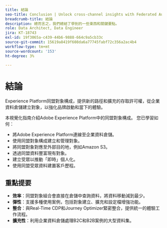 ```yaml
---
title: 結論
seo-title: Conclusion | Unlock cross-channel insights with Federated Audience Composition
breadcrumb-title: 結論
description: 總而言之，我們總結了學到的一些東西和關鍵要點。
role: Data Architect, Data Engineer
jira: KT-18743
exl-id: 19f3065a-c439-44b6-9888-664c9a5cb33c
source-git-commit: 15619a8419f608da6a77745fabf72c356a2ac4b4
workflow-type: tm+mt
source-wordcount: '153'
ht-degree: 3%

---
```


# 結論

Experience Platform同盟對象構成，提供新的路徑和擴充的存取許可權，從企業資料倉儲建立對象，以強化品牌啟動和當下的體驗。

本視覺化指南介紹Adobe Experience Platform中的同盟對象構成。 您已學習如何：

- 將Adobe Experience Platform連線至企業資料倉儲。
- 使用同盟對象構成建立和管理對象。
- 將同盟對象對應至外部目的地，例如Amazon S3。
- 透過同盟資料豐富現有對象。
- 建立受眾以推動「即時」個人化。
- 使用同盟受眾資料建置客戶歷程。

## 重點提要

- **效率**：同盟對象組合會直接在倉儲中查詢資料，將資料移動減到最少。
- **彈性**：支援多種使用案例，包括對象建立、擴充和設定檔增強功能。
- **整合**：與Real-Time CDP和Journey Optimizer緊密整合，提供統一的體驗工作流程。
- **擴充性**：利用企業資料倉儲處理B2C和B2B案例的大型資料集。
